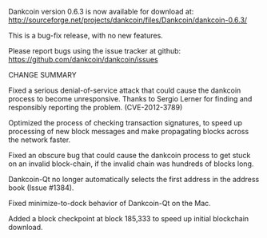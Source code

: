 Dankcoin version 0.6.3 is now available for download at:
  http://sourceforge.net/projects/dankcoin/files/Dankcoin/dankcoin-0.6.3/

This is a bug-fix release, with no new features.

Please report bugs using the issue tracker at github:
  https://github.com/dankcoin/dankcoin/issues

CHANGE SUMMARY

Fixed a serious denial-of-service attack that could cause the
dankcoin process to become unresponsive. Thanks to Sergio Lerner
for finding and responsibly reporting the problem. (CVE-2012-3789)

Optimized the process of checking transaction signatures, to
speed up processing of new block messages and make propagating
blocks across the network faster.

Fixed an obscure bug that could cause the dankcoin process to get
stuck on an invalid block-chain, if the invalid chain was
hundreds of blocks long.

Dankcoin-Qt no longer automatically selects the first address
in the address book (Issue #1384).

Fixed minimize-to-dock behavior of Dankcoin-Qt on the Mac.

Added a block checkpoint at block 185,333 to speed up initial
blockchain download.
